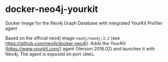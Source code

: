 # docker-neo4j-yourkit
Docker Image for the Neo4j Graph Database with integrated YourKit Profiler agent

Based on the official neo4j image `neo4j/neo4j:3.2` (see https://github.com/neo4j/docker-neo4j). Adds the YourKit (https://www.yourkit.com/) agent (Version 2016.02) and launches it with Neo4j.
The agent is exposed on port `10001`.

